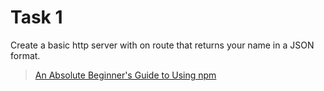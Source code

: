 # **Task 1**


Create a basic http server with on route that returns your name in a JSON format.

> [An Absolute Beginner's Guide to Using npm](https://nodesource.com/blog/an-absolute-beginners-guide-to-using-npm/)



